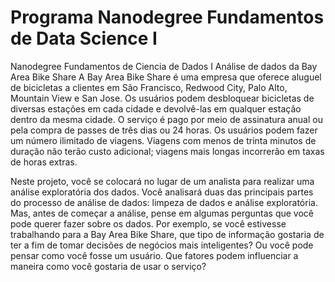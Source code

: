 # Programa Nanodegree Fundamentos de Data Science I
Nanodegree Fundamentos de Ciencia de Dados I
Análise de dados da Bay Area Bike Share
A Bay Area Bike Share é uma empresa que oferece aluguel de bicicletas a clientes em São Francisco, Redwood City, Palo Alto, Mountain View e San Jose. Os usuários podem desbloquear bicicletas de diversas estações em cada cidade e devolvê-las em qualquer estação dentro da mesma cidade. O serviço é pago por meio de assinatura anual ou pela compra de passes de três dias ou 24 horas. Os usuários podem fazer um número ilimitado de viagens. Viagens com menos de trinta minutos de duração não terão custo adicional; viagens mais longas incorrerão em taxas de horas extras.

Neste projeto, você se colocará no lugar de um analista para realizar uma análise exploratória dos dados. Você analisará duas das principais partes do processo de análise de dados: limpeza de dados e análise exploratória. Mas, antes de começar a análise, pense em algumas perguntas que você pode querer fazer sobre os dados. Por exemplo, se você estivesse trabalhando para a Bay Area Bike Share, que tipo de informação gostaria de ter a fim de tomar decisões de negócios mais inteligentes? Ou você pode pensar como você fosse um usuário. Que fatores podem influenciar a maneira como você gostaria de usar o serviço?
